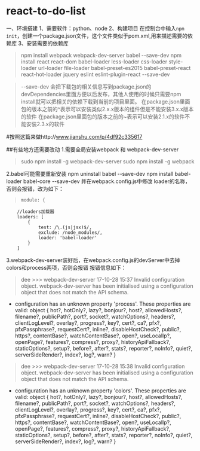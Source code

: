 # react-to-do-list
一、环境搭建
1、需要软件：python、node
2、构建项目
    在控制台中输入`npm init`，创建一个package.json文件，这个文件类似于pom.xml,用来描述需要的依赖库
3、安装需要的依赖库

>npm install webpack webpack-dev-server babel --save-dev
npm install react react-dom babel-loader less-loader css-loader style-loader url-loader file-loader babel-preset-es2015 babel-preset-react react-hot-loader jquery eslint eslint-plugin-react --save-dev

>--save-dev 会把下载包的相关信息写到package.json的devDependencies里面方便以后发布，其他人使用的时候只需要npm install就可以把相关的依赖下载到当前的项目里面。
在package.json里面包的版本之前的^表示可以安装类似2.x.x版本的组件但是不能安装3.x.x版本的软件
在package.json里面包的版本之前的~表示可以安装2.1.x的软件不能安装2.3.x的软件



#按照这篇来做http://www.jianshu.com/p/4df92c335617

##有些地方还需要改动
  1.需要全局安装webpack 和 webpack-dev-server
  >sudo npm install -g webpack-dev-server
  >sudo npm install -g webpack

  2.babel可能需要重新安装
    npm uninstall babel --save-dev
    npm install babel-loader babel-core --save-dev
    并在webpack.config.js中修改 loader的名称，否则会报错，改为如下：
>     module: {
        //loaders加载器
        loaders: [
            {
                test: /\.(js|jsx)$/,
                exclude: /node_modules/,
                loader: 'babel-loader'
            }
        ]
   3.webpack-dev-server装好后，在webpack.config.js的devServer中去掉colors和process两项，否则会报错
    报错信息如下：
>dee >>> webpack-dev-server                                       17-10-28 15:37
    Invalid configuration object. webpack-dev-server has been initialised using a configuration object that does not match the API schema.
 -   configuration has an unknown property 'process'. These properties are valid:
    object { hot?, hotOnly?, lazy?, bonjour?, host?, allowedHosts?, filename?, publicPath?, port?, socket?, watchOptions?, headers?, clientLogLevel?, overlay?, progress?, key?, cert?, ca?, pfx?, pfxPassphrase?, requestCert?, inline?, disableHostCheck?, public?, https?, contentBase?, watchContentBase?, open?, useLocalIp?, openPage?, features?, compress?, proxy?, historyApiFallback?, staticOptions?, setup?, before?, after?, stats?, reporter?, noInfo?, quiet?, serverSideRender?, index?, log?, warn? }

>dee >>> webpack-dev-server                                       17-10-28 15:38
Invalid configuration object. webpack-dev-server has been initialised using a configuration object that does not match the API schema.
 - configuration has an unknown property 'colors'. These properties are valid:
   object { hot?, hotOnly?, lazy?, bonjour?, host?, allowedHosts?, filename?, publicPath?, port?, socket?, watchOptions?, headers?, clientLogLevel?, overlay?, progress?, key?, cert?, ca?, pfx?, pfxPassphrase?, requestCert?, inline?, disableHostCheck?, public?, https?, contentBase?, watchContentBase?, open?, useLocalIp?, openPage?, features?, compress?, proxy?, historyApiFallback?, staticOptions?, setup?, before?, after?, stats?, reporter?, noInfo?, quiet?, serverSideRender?, index?, log?, warn? }
